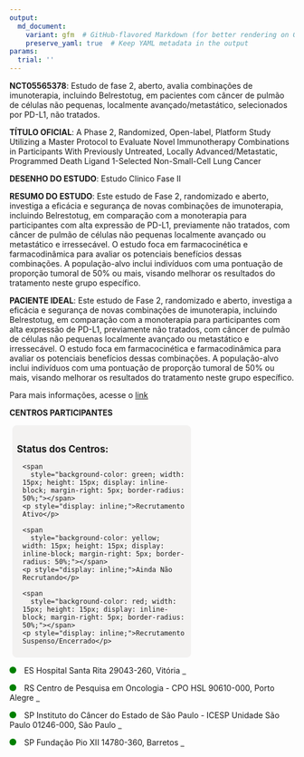 ```yaml
---
output: 
  md_document:
    variant: gfm  # GitHub-flavored Markdown (for better rendering on GitHub)
    preserve_yaml: true  # Keep YAML metadata in the output
params:
  trial: ''
---
```


**NCT05565378**: Estudo de fase 2, aberto, avalia combinações de
imunoterapia, incluindo Belrestotug, em pacientes com câncer de pulmão
de células não pequenas, localmente avançado/metastático, selecionados
por PD-L1, não tratados.

**TÍTULO OFICIAL**: A Phase 2, Randomized, Open-label, Platform Study
Utilizing a Master Protocol to Evaluate Novel Immunotherapy Combinations
in Participants With Previously Untreated, Locally Advanced/Metastatic,
Programmed Death Ligand 1-Selected Non-Small-Cell Lung Cancer

**DESENHO DO ESTUDO**: Estudo Clinico Fase II

**RESUMO DO ESTUDO**: Este estudo de Fase 2, randomizado e aberto,
investiga a eficácia e segurança de novas combinações de imunoterapia,
incluindo Belrestotug, em comparação com a monoterapia para
participantes com alta expressão de PD-L1, previamente não tratados, com
câncer de pulmão de células não pequenas localmente avançado ou
metastático e irressecável. O estudo foca em farmacocinética e
farmacodinâmica para avaliar os potenciais benefícios dessas
combinações. A população-alvo inclui indivíduos com uma pontuação de
proporção tumoral de 50% ou mais, visando melhorar os resultados do
tratamento neste grupo específico.

**PACIENTE IDEAL**: Este estudo de Fase 2, randomizado e aberto,
investiga a eficácia e segurança de novas combinações de imunoterapia,
incluindo Belrestotug, em comparação com a monoterapia para
participantes com alta expressão de PD-L1, previamente não tratados, com
câncer de pulmão de células não pequenas localmente avançado ou
metastático e irressecável. O estudo foca em farmacocinética e
farmacodinâmica para avaliar os potenciais benefícios dessas
combinações. A população-alvo inclui indivíduos com uma pontuação de
proporção tumoral de 50% ou mais, visando melhorar os resultados do
tratamento neste grupo específico.

Para mais informações, acesse o
[link](https://clinicaltrials.gov/ct2/show/NCT05565378)

**CENTROS PARTICIPANTES**

<div style="margin-bottom: 8px; margin-left: 5px; padding: 8px; max-width: 300px; background-color: #f3f2f1; border-radius: 8px;">

<h4 style="font-size: 1.2em; font-weight: bold; margin-bottom: 10px;">
Status dos Centros:
</h4>

<div style="margin-left: 10px;">

    <span 
      style="background-color: green; width: 15px; height: 15px; display: inline-block; margin-right: 5px; border-radius: 50%;"></span>
    <p style="display: inline;">Recrutamento Ativo</p>

</div>

<div style="margin-left: 10px;">

    <span 
      style="background-color: yellow; width: 15px; height: 15px; display: inline-block; margin-right: 5px; border-radius: 50%;"></span>
    <p style="display: inline;">Ainda Não Recrutando</p>

</div>

<div style="margin-left: 10px;">

    <span 
      style="background-color: red; width: 15px; height: 15px; display: inline-block; margin-right: 5px; border-radius: 50%;"></span>
    <p style="display: inline;">Recrutamento Suspenso/Encerrado</p>

</div>

</div>

<span style="display: inline-block; width: 12px; height: 12px; border-radius: 50%; margin-right: 10px; padding-bottom: 0px; background-color: green;"></span>
ES Hospital Santa Rita 29043-260, Vitória
<span style="color: #2E4A7F; text-decoration: none; font-weight: 500; font-size: 0.8">[REPORTAR
ERRO](https://flazar.shinyapps.io/formsapp?study_nct_id=NCT05565378&location_id=GSKINVESTIGATIONALSITEVITORIA29043260BRAZIL&location_full_name=Hospital%20Santa%20Rita%2C%2029043-260%2C%20Vit%C3%B3ria&form_type=Reportar%20Erro)</span>

<span style="display: inline-block; width: 12px; height: 12px; border-radius: 50%; margin-right: 10px; padding-bottom: 0px; background-color: green;"></span>
RS Centro de Pesquisa em Oncologia - CPO HSL 90610-000, Porto Alegre
<span style="color: #2E4A7F; text-decoration: none; font-weight: 500; font-size: 0.8">[REPORTAR
ERRO](https://flazar.shinyapps.io/formsapp?study_nct_id=NCT05565378&location_id=GSKINVESTIGATIONALSITEPORTOALEGRE90610000BRAZIL&location_full_name=Centro%20de%20Pesquisa%20em%20Oncologia%20-%20CPO%20HSL%2C%2090610-000%2C%20Porto%20Alegre&form_type=Reportar%20Erro)</span>

<span style="display: inline-block; width: 12px; height: 12px; border-radius: 50%; margin-right: 10px; padding-bottom: 0px; background-color: green;"></span>
SP Instituto do Câncer do Estado de São Paulo - ICESP Unidade São Paulo
01246-000, São Paulo
<span style="color: #2E4A7F; text-decoration: none; font-weight: 500; font-size: 0.8">[REPORTAR
ERRO](https://flazar.shinyapps.io/formsapp?study_nct_id=NCT05565378&location_id=GSKINVESTIGATIONALSITESAOPAULO01246000BRAZIL&location_full_name=Instituto%20do%20C%C3%A2ncer%20do%20Estado%20de%20S%C3%A3o%20Paulo%20-%20ICESP%20Unidade%20S%C3%A3o%20Paulo%2C%2001246-000%2C%20S%C3%A3o%20Paulo&form_type=Reportar%20Erro)</span>

<span style="display: inline-block; width: 12px; height: 12px; border-radius: 50%; margin-right: 10px; padding-bottom: 0px; background-color: green;"></span>
SP Fundação Pio XII 14780-360, Barretos
<span style="color: #2E4A7F; text-decoration: none; font-weight: 500; font-size: 0.8">[REPORTAR
ERRO](https://flazar.shinyapps.io/formsapp?study_nct_id=NCT05565378&location_id=GSKINVESTIGATIONALSITEBARRETOS14784400BRAZIL&location_full_name=Funda%C3%A7%C3%A3o%20Pio%20XII%2C%2014780-360%2C%20Barretos&form_type=Reportar%20Erro)</span>
